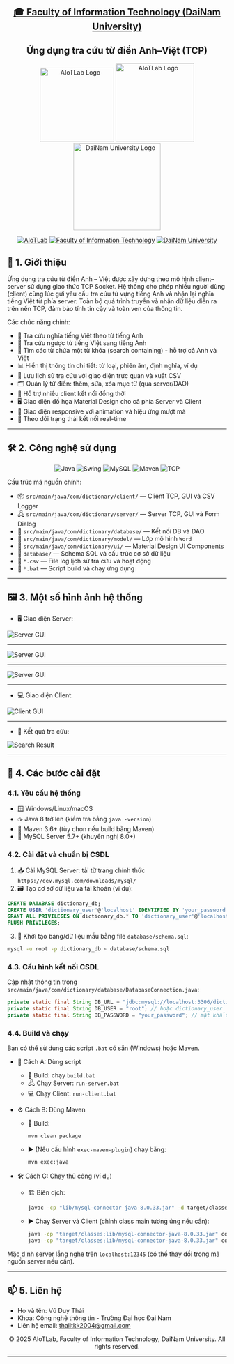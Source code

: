 <h2 align="center">
    <a href="https://dainam.edu.vn/vi/khoa-cong-nghe-thong-tin">
    🎓 Faculty of Information Technology (DaiNam University)
    </a>
</h2>
<h2 align="center">
   Ứng dụng tra cứu từ điển Anh–Việt (TCP)
</h2>
<div align="center">
    <p align="center">
        <img src="docs/aiotlab_logo.png" alt="AIoTLab Logo" width="170"/>
        <img src="docs/fitdnu_logo.png" alt="AIoTLab Logo" width="180"/>
        <img src="docs/dnu_logo.png" alt="DaiNam University Logo" width="200"/>
    </p>

[![AIoTLab](https://img.shields.io/badge/AIoTLab-green?style=for-the-badge)](https://www.facebook.com/DNUAIoTLab)
[![Faculty of Information Technology](https://img.shields.io/badge/Faculty%20of%20Information%20Technology-blue?style=for-the-badge)](https://dainam.edu.vn/vi/khoa-cong-nghe-thong-tin)
[![DaiNam University](https://img.shields.io/badge/DaiNam%20University-orange?style=for-the-badge)](https://dainam.edu.vn)

</div>

## 📖 1. Giới thiệu

Ứng dụng tra cứu từ điển Anh – Việt được xây dựng theo mô hình client–server sử dụng giao thức TCP Socket. Hệ thống cho phép nhiều người dùng (client) cùng lúc gửi yêu cầu tra cứu từ vựng tiếng Anh và nhận lại nghĩa tiếng Việt từ phía server. Toàn bộ quá trình truyền và nhận dữ liệu diễn ra trên nền TCP, đảm bảo tính tin cậy và toàn vẹn của thông tin.

Các chức năng chính:
- 🔎 Tra cứu nghĩa tiếng Việt theo từ tiếng Anh
- 🔄 Tra cứu ngược từ tiếng Việt sang tiếng Anh
- 🧩 Tìm các từ chứa một từ khóa (search containing) - hỗ trợ cả Anh và Việt
- 📊 Hiển thị thông tin chi tiết: từ loại, phiên âm, định nghĩa, ví dụ
- 📝 Lưu lịch sử tra cứu với giao diện trực quan và xuất CSV
- 🗂️ Quản lý từ điển: thêm, sửa, xóa mục từ (qua server/DAO)
- 👥 Hỗ trợ nhiều client kết nối đồng thời
- 🖥️ Giao diện đồ họa Material Design cho cả phía Server và Client
- 📱 Giao diện responsive với animation và hiệu ứng mượt mà
- 🔗 Theo dõi trạng thái kết nối real-time

---

## 🛠️ 2. Công nghệ sử dụng

<p align="center">
  <img src="https://img.shields.io/badge/Java-8%2B-007396?style=for-the-badge&logo=java&logoColor=white" alt="Java" />
  <img src="https://img.shields.io/badge/GUI-Swing-6DB33F?style=for-the-badge&logo=oracle&logoColor=white" alt="Swing" />
  <img src="https://img.shields.io/badge/MySQL-8.0%2B-4479A1?style=for-the-badge&logo=mysql&logoColor=white" alt="MySQL" />
  <img src="https://img.shields.io/badge/Maven-3.6%2B-C71A36?style=for-the-badge&logo=apachemaven&logoColor=white" alt="Maven" />
  <img src="https://img.shields.io/badge/Protocol-TCP%20Socket-0A66C2?style=for-the-badge" alt="TCP" />
</p>

Cấu trúc mã nguồn chính:
- 📦 `src/main/java/com/dictionary/client/` — Client TCP, GUI và CSV Logger
- 🖧 `src/main/java/com/dictionary/server/` — Server TCP, GUI và Form Dialog
- 🔗 `src/main/java/com/dictionary/database/` — Kết nối DB và DAO
- 📘 `src/main/java/com/dictionary/model/` — Lớp mô hình `Word`
- 🎨 `src/main/java/com/dictionary/ui/` — Material Design UI Components
- 📁 `database/` — Schema SQL và cấu trúc cơ sở dữ liệu
- 📄 `*.csv` — File log lịch sử tra cứu và hoạt động
- 🚀 `*.bat` — Script build và chạy ứng dụng

---

## 🖼️ 3. Một số hình ảnh hệ thống

- 🖥️ Giao diện Server:

![Server GUI](docs/ServerUp.png)

---

![Server GUI](docs/Lichsu.png)

---

![Server GUI](docs/Form.png) 

---

- 💻 Giao diện Client:

![Client GUI](docs/Client.png)

---

- 🔎 Kết quả tra cứu:

![Search Result](docs/Tracuu.png)

---

## 🧭 4. Các bước cài đặt

### 4.1. Yêu cầu hệ thống
- 🪟 Windows/Linux/macOS
- ☕ Java 8 trở lên (kiểm tra bằng `java -version`)
- 🚀 Maven 3.6+ (tùy chọn nếu build bằng Maven)
- 🐬 MySQL Server 5.7+ (khuyến nghị 8.0+)

### 4.2. Cài đặt và chuẩn bị CSDL
1) 📥 Cài MySQL Server: tải từ trang chính thức `https://dev.mysql.com/downloads/mysql/`
2) 🗃️ Tạo cơ sở dữ liệu và tài khoản (ví dụ):
```sql
CREATE DATABASE dictionary_db;
CREATE USER 'dictionary_user'@'localhost' IDENTIFIED BY 'your_password';
GRANT ALL PRIVILEGES ON dictionary_db.* TO 'dictionary_user'@'localhost';
FLUSH PRIVILEGES;
```
3) 🧩 Khởi tạo bảng/dữ liệu mẫu bằng file `database/schema.sql`:
```bash
mysql -u root -p dictionary_db < database/schema.sql
```

### 4.3. Cấu hình kết nối CSDL
Cập nhật thông tin trong `src/main/java/com/dictionary/database/DatabaseConnection.java`:
```java
private static final String DB_URL = "jdbc:mysql://localhost:3306/dictionary_db?useSSL=false&serverTimezone=UTC";
private static final String DB_USER = "root"; // hoặc dictionary_user
private static final String DB_PASSWORD = "your_password"; // mật khẩu của bạn
```

### 4.4. Build và chạy
Bạn có thể sử dụng các script `.bat` có sẵn (Windows) hoặc Maven.

- 🚀 Cách A: Dùng script
  - 🧱 Build: chạy `build.bat`
  - 🖧 Chạy Server: `run-server.bat`
  - 💻 Chạy Client: `run-client.bat`

- ⚙️ Cách B: Dùng Maven
  - 🧹 Build:
    ```bash
    mvn clean package
    ```
  - ▶️ (Nếu cấu hình `exec-maven-plugin`) chạy bằng:
    ```bash
    mvn exec:java
    ```

- 🛠️ Cách C: Chạy thủ công (ví dụ)
  - 🏗️ Biên dịch:
    ```bash
    javac -cp "lib/mysql-connector-java-8.0.33.jar" -d target/classes src/main/java/com/dictionary/**/*.java
    ```
  - ▶️ Chạy Server và Client (chỉnh class main tương ứng nếu cần):
    ```bash
    java -cp "target/classes;lib/mysql-connector-java-8.0.33.jar" com.dictionary.server.DictionaryServer
    java -cp "target/classes;lib/mysql-connector-java-8.0.33.jar" com.dictionary.client.DictionaryClientGUI
    ```

Mặc định server lắng nghe trên `localhost:12345` (có thể thay đổi trong mã nguồn server nếu cần).

---

## 📫 5. Liên hệ
- Họ và tên: Vũ Duy Thái
- Khoa: Công nghệ thông tin - Trường Đại học Đại Nam
- Liên hệ email: thaiitkk2004@gmail.com

<p align="center">© 2025 AIoTLab, Faculty of Information Technology, DaiNam University. All rights reserved.</p>

---
